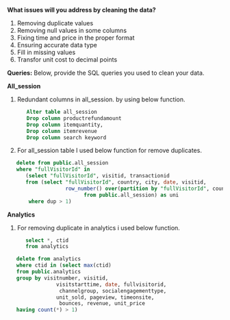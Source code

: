 **What issues will you address by cleaning the data?**
1. Removing duplicate values
2. Removing null values in some columns
3. Fixing time and price in the proper format
4. Ensuring accurate data type
5. Fill in missing values
6. Transfor unit cost to decimal points

**Queries:**
Below, provide the SQL queries you used to clean your data.

**All_session**

1. Redundant columns in all_session. by using below function.
   ```sql
      Alter table all_session
      Drop column productrefundamount
      Drop column itemquantity,
      Drop column itemrevenue
      Drop column search keyword
   ```

2. For all_session table I used below function for remove duplicates.
```sql
   delete from public.all_session 
   where "fullVisitorId" in 
      (select "fullVisitorId", visitid, transactionid
      from (select "fullVisitorId", country, city, date, visitid,
                   row_number() over(partition by "fullVisitorId", country, city, date, visitid order by "fullVisitorId" ) as dup
                         from public.all_session) as uni
       where dup > 1)
```

**Analytics**

1. For removing duplicate in analytics i used below function.
```sql   
      select *, ctid
      from analytics
 ```
```sql
   delete from analytics
   where ctid in (select max(ctid)
   from public.analytics
   group by visitnumber, visitid, 
				visitstarttime, date, fullvisitorid, 
				 channelgroup, socialengagementtype, 
				unit_sold, pageview, timeonsite, 
				 bounces, revenue, unit_price
   having count(*) > 1)
```


   
   
   
   
   
